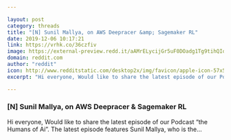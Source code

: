 ```yaml
---

layout: post
category: threads
title: "[N] Sunil Mallya, on AWS Deepracer &amp; Sagemaker RL"
date: 2019-12-06 10:17:21
link: https://vrhk.co/36czfiv
image: https://external-preview.redd.it/aAMrELycijGr5uF0DOadg1Tg9tihQIquYyn7_5zY5XY.jpg?width=1200&height=628.272251309&auto=webp&s=7782fd585da595a92f4f3dcbf179c5758b9a2fef
domain: reddit.com
author: "reddit"
icon: http://www.redditstatic.com/desktop2x/img/favicon/apple-icon-57x57.png
excerpt: "Hi everyone, Would like to share the latest episode of our Podcast “the Humans of Ai”. The latest episode features Sunil Mallya, who is the..."

---
```


### [N] Sunil Mallya, on AWS Deepracer &amp; Sagemaker RL

Hi everyone, Would like to share the latest episode of our Podcast “the Humans of Ai”. The latest episode features Sunil Mallya, who is the...